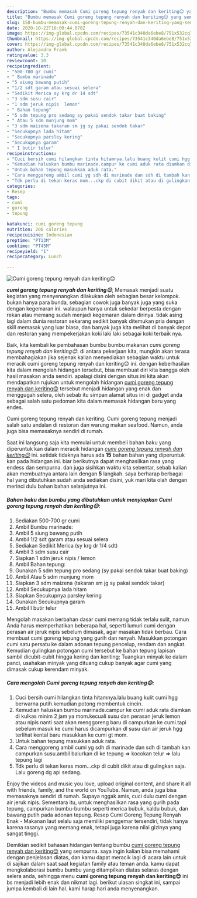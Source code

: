 ```yaml
---
description: "Bumbu memasak Cumi goreng tepung renyah dan keriting😊 yang sempurna"
title: "Bumbu memasak Cumi goreng tepung renyah dan keriting😊 yang sempurna"
slug: 158-bumbu-memasak-cumi-goreng-tepung-renyah-dan-keriting-yang-sempurna
date: 2020-10-22T16:00:44.078Z
image: https://img-global.cpcdn.com/recipes/73541c340da6ebe8/751x532cq70/cumi-goreng-tepung-renyah-dan-keriting😊-foto-resep-utama.jpg
thumbnail: https://img-global.cpcdn.com/recipes/73541c340da6ebe8/751x532cq70/cumi-goreng-tepung-renyah-dan-keriting😊-foto-resep-utama.jpg
cover: https://img-global.cpcdn.com/recipes/73541c340da6ebe8/751x532cq70/cumi-goreng-tepung-renyah-dan-keriting😊-foto-resep-utama.jpg
author: Alejandro Frank
ratingvalue: 3.3
reviewcount: 10
recipeingredient:
- "500-700 gr cumi"
- " Bumbu marinade"
- "5 siung bawang putih"
- "1/2 sdt garam atau sesuai selera"
- "Sedikit Merica sy krg dr 14 sdt"
- "3 sdm susu cair"
- "1 sdm jeruk nipis  lemon"
- " Bahan tepung"
- "5 sdm tepung pro sedang sy pakai sendok takar buat baking"
- " Atau 5 sdm munjung mom"
- "3 sdm maizena takaran sm jg sy pakai sendok takar"
- "Secukupnya lada hitam"
- "Secukupnya parsley kering"
- "Secukupnya garam"
- " I butir telur"
recipeinstructions:
- "Cuci bersih cumi hilangkan tinta hitamnya.lalu buang kulit cumi hgg berwarna putih.kemudian potong membentuk cincin."
- "Kemudian haluskan bumbu marinade.campur ke cumi aduk rata diamkan di kulkas minim 2 jam ya mom.kecuali susu dan perasan jeruk lemon atau nipis nanti saat akan menggoreng baru di campurkan ke cumi.tapi sebelum masuk ke cumi harus dicampurkan dl susu dan air jeruk hgg terlihat kental baru masukkan ke cumi gt mom."
- "Untuk bahan tepung masukkan aduk rata."
- "Cara menggoreng ambil cumi yg sdh di marinade dan sdh di tambah kan campurkan susu.ambil balurkan dl ke tepung =&gt; kocokan telur =&gt; lalu tepung lagi"
- "Tdk perlu di tekan keras mom...ckp di cubit dikit atau di gulingkan saja. Lalu goreng dg api sedang."
categories:
- Resep
tags:
- cumi
- goreng
- tepung

katakunci: cumi goreng tepung 
nutrition: 206 calories
recipecuisine: Indonesian
preptime: "PT13M"
cooktime: "PT45M"
recipeyield: "1"
recipecategory: Lunch

---
```



![Cumi goreng tepung renyah dan keriting😊](https://img-global.cpcdn.com/recipes/73541c340da6ebe8/751x532cq70/cumi-goreng-tepung-renyah-dan-keriting😊-foto-resep-utama.jpg)

<b><i>cumi goreng tepung renyah dan keriting😊</i></b>, Memasak menjadi suatu kegiatan yang menyenangkan dilakukan oleh sebagian besar kelompok. bukan hanya para bunda, sebagian cowok juga banyak juga yang suka dengan kegemaran ini. walaupun hanya untuk sekedar berpesta dengan rekan atau memang sudah menjadi kegemaran dalam dirinya. tidak asing lagi dalam dunia restoran sekarang sedikit banyak ditemukan pria dengan skill memasak yang luar biasa, dan banyak juga kita melihat di banyak depot dan restoran yang mempekerjakan koki laki laki sebagai koki terbaik nya.

Baik, kita kembali ke pembahasan bumbu bumbu makanan <i>cumi goreng tepung renyah dan keriting😊</i>. di antara pekerjaan kita, mungkin akan terasa membahagiakan jika sejenak kalian menyediakan sebagian waktu untuk meracik cumi goreng tepung renyah dan keriting😊 ini. dengan keberhasilan kita dalam mengolah hidangan tersebut, bisa membuat diri kita bangga oleh hasil masakan anda sendiri. apalagi disini dengan situs ini kita akan mendapatkan rujukan untuk mengolah hidangan <u>cumi goreng tepung renyah dan keriting😊</u> tersebut menjadi hidangan yang enak dan menggugah selera, oleh sebab itu simpan alamat situs ini di gadget anda sebagai salah satu pedoman kita dalam memasak hidangan baru yang endes.

Cumi goreng tepung renyah dan keriting. Cumi goreng tepung menjadi salah satu andalan di restoran dan warung makan seafood. Namun, anda juga bisa memasaknya sendiri di rumah.


Saat ini langsung saja kita memulai untuk membeli bahan baku yang diperuntuk kan dalam meracik hidangan <u><i>cumi goreng tepung renyah dan keriting😊</i></u> ini. setidak tidaknya harus ada <b>15</b> bahan bahan yang diperuntuk kan pada hidangan ini. biar berikutnya dapat menghasilkan rasa yang endess dan sempurna. dan juga sisihkan waktu kita sebentar, sebab kalian akan membuatnya antara lain dengan <b>5</b> langkah. saya berharap berbagai hal yang dibutuhkan sudah anda sediakan disini, yuk mari kita olah dengan merinci dulu bahan bahan selanjutnya ini.

<!--inarticleads1-->

##### Bahan baku dan bumbu yang dibutuhkan untuk menyiapkan Cumi goreng tepung renyah dan keriting😊:

1. Sediakan 500-700 gr cumi
1. Ambil  Bumbu marinade:
1. Ambil 5 siung bawang putih
1. Ambil 1/2 sdt garam atau sesuai selera
1. Sediakan Sedikit Merica (sy krg dr 1/4 sdt)
1. Ambil 3 sdm susu cair
1. Siapkan 1 sdm jeruk nipis / lemon
1. Ambil  Bahan tepung:
1. Gunakan 5 sdm tepung pro sedang (sy pakai sendok takar buat baking)
1. Ambil  Atau 5 sdm munjung mom
1. Siapkan 3 sdm maizena (takaran sm jg sy pakai sendok takar)
1. Ambil Secukupnya lada hitam
1. Siapkan Secukupnya parsley kering
1. Gunakan Secukupnya garam
1. Ambil  I butir telur


Mengolah masakan berbahan dasar cumi memang tidak terlalu sulit, namun Anda harus memperhatikan beberapa hal, seperti lumuri cumi dengan perasan air jeruk nipis sebelum dimasak, agar masakan tidak berbau. Cara membuat cumi goreng tepung yang gurih dan renyah. Masukkan potongan cumi satu persatu ke dalam adonan tepung pencelup, rendam dan angkat. Kemudian gulingkan potongan cumi tersebut ke bahan tepung lapisan sambil dicubit-cubit hingga kering dan keriting; Tuangkan minyak ke dalam panci, usahakan minyak yang dituang cukup banyak agar cumi yang dimasak cukup kerendam minyak. 

<!--inarticleads2-->

##### Cara mengolah Cumi goreng tepung renyah dan keriting😊:

1. Cuci bersih cumi hilangkan tinta hitamnya.lalu buang kulit cumi hgg berwarna putih.kemudian potong membentuk cincin.
1. Kemudian haluskan bumbu marinade.campur ke cumi aduk rata diamkan di kulkas minim 2 jam ya mom.kecuali susu dan perasan jeruk lemon atau nipis nanti saat akan menggoreng baru di campurkan ke cumi.tapi sebelum masuk ke cumi harus dicampurkan dl susu dan air jeruk hgg terlihat kental baru masukkan ke cumi gt mom.
1. Untuk bahan tepung masukkan aduk rata.
1. Cara menggoreng ambil cumi yg sdh di marinade dan sdh di tambah kan campurkan susu.ambil balurkan dl ke tepung =&gt; kocokan telur =&gt; lalu tepung lagi
1. Tdk perlu di tekan keras mom...ckp di cubit dikit atau di gulingkan saja. Lalu goreng dg api sedang.


Enjoy the videos and music you love, upload original content, and share it all with friends, family, and the world on YouTube. Namun, anda juga bisa memasaknya sendiri di rumah. Supaya nggak amis, cuci dulu cumi dengan air jeruk nipis. Sementara itu, untuk menghasilkan rasa yang gurih pada tepung, campurkan bumbu-bumbu seperti merica bubuk, kaldu bubuk, dan bawang putih pada adonan tepung. Resep Cumi Goreng Tepung Renyah Enak - Makanan laut selalu saja memiliki penggemar tersendiri, tidak hanya karena rasanya yang memang enak, tetapi juga karena nilai gizinya yang sangat tinggi. 

Demikian sedikit bahasan hidangan tentang bumbu <u>cumi goreng tepung renyah dan keriting😊</u> yang sempurna. saya ingin kalian bisa memahami dengan penjelasan diatas, dan kamu dapat meracik lagi di acara lain untuk di sajikan dalam saat saat kegiatan family atau teman anda. kamu dapat mengkolaborasi bumbu bumbu yang ditampilkan diatas selaras dengan selera anda, sehingga menu <b>cumi goreng tepung renyah dan keriting😊</b> ini bs menjadi lebih enak dan nikmat lagi. berikut ulasan singkat ini, sampai jumpa kembali di lain hal. kami harap hari anda menyenangkan.
